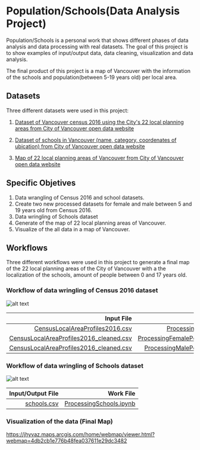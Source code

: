 # Population/Schools(Data Analysis Project)
Population/Schools is a personal work that shows different phases of data analysis and data processing with real datasets.
The goal of this project is to show examples of input/output data, data cleaning, visualization and data analysis.

The final product of this project is a map of Vancouver with the information of the schools and population(between 5-19 years old) per local area. 
## Datasets
Three different datasets were used in this project:
1. [Dataset of Vancouver census 2016 using the City's 22 local planning areas from City of Vancouver open data website](https://data.vancouver.ca/datacatalogue/censusLocalAreaProfiles2016.htm "City of Vancouver open data portal")

2. [Dataset of schools in Vancouver (name, category, coordenates of ubication) from City of Vancouver open data website](https://opendata.vancouver.ca/explore/dataset/schools/information/?location=12,49.24716,-123.11523&dataChart=eyJxdWVyaWVzIjpbeyJjaGFydHMiOlt7InR5cGUiOiJjb2x1bW4iLCJmdW5jIjoiQ09VTlQiLCJzY2llbnRpZmljRGlzcGxheSI6dHJ1ZSwiY29sb3IiOiJyYW5nZS1jdXN0b20ifV0sInhBeGlzIjoiZ2VvX2xvY2FsX2FyZWEiLCJtYXhwb2ludHMiOjUwLCJzb3J0IjoiIiwic2VyaWVzQnJlYWtkb3duIjoic2Nob29sX2NhdGVnb3J5IiwiY29uZmlnIjp7ImRhdGFzZXQiOiJzY2hvb2xzIiwib3B0aW9ucyI6e319fV0sInRpbWVzY2FsZSI6IiIsImRpc3BsYXlMZWdlbmQiOnRydWUsImFsaWduTW9udGgiOnRydWV9 "City of Vancouver open data portal")

3. [Map of 22 local planning areas of Vancouver from City of Vancouver open data website](https://data.vancouver.ca/datacatalogue/localAreaBoundary.htm "City of Vancouver open data portal")
## Specific Objetives
1. Data wrangling of Census 2016 and school datasets.
2. Create two new processed datasets for female and male between 5 and 19 years old from Census 2016.
3. Data wringling of Schools dataset
4. Generate of the map of 22 local planning areas of Vancouver.
5. Visualize of the all data in a map of Vancouver.
## Workflows 
Three different workflows were used in this project to generate a final map of the 22 local planning areas of the City of Vancouver with a the localization of the schools, amount of people between 0 and 17 years old.
### Workflow of data wringling of Census 2016 dataset
![alt text](https://github.com/jv80/Population-Schools/blob/master/Diagrams/MainWorkflow.png)

| Input File | Work File | Output File|
|--------------------------------:|--------------------------------:|--------------------------------:|
|[CensusLocalAreaProfiles2016.csv](https://github.com/jv80/Population-Schools/blob/master/Data/CensusLocalAreaProfiles2016.csv)|[ProcessingCensus2016.ipynb](https://github.com/jv80/Population-Schools/blob/master/Work%20Files/ProcessingCensus2016.ipynb)|[CensusLocalAreaProfiles2016_cleaned.csv](https://github.com/jv80/Population-Schools/blob/master/Data/CensusLocalAreaProfiles2016_cleaned.csv)
[CensusLocalAreaProfiles2016_cleaned.csv](https://github.com/jv80/Population-Schools/blob/master/Data/CensusLocalAreaProfiles2016.csv)|[ProcessingFemalePopulation2016.ipynb](https://github.com/jv80/Population-Schools/blob/master/Work%20Files/ProcessingFemalePopulation2016.ipynb)|[FemalePopulationDataset_cleaned.csv](https://github.com/jv80/Population-Schools/blob/master/Data/FemalePopulationDataset_cleaned.csv)
[CensusLocalAreaProfiles2016_cleaned.csv](https://github.com/jv80/Population-Schools/blob/master/Data/CensusLocalAreaProfiles2016.csv)|[ProcessingMalePopulation2016.ipynb](https://github.com/jv80/Population-Schools/blob/master/Work%20Files/ProcessingMalePopulation2016.ipynb)|[MalePopulationDataset_cleaned.csv](https://github.com/jv80/Population-Schools/blob/master/Data/MalePopulationDataset_cleaned.csv)

### Workflow of data wringling of Schools dataset
![alt text](https://github.com/jv80/Population-Schools/blob/master/Diagrams/Schoolsv.PNG)

| Input/Output File | Work File |
|--------------------------------:|--------------------------------:|
[schools.csv](https://github.com/jv80/Population-Schools/blob/master/Data/schools.csv)|[ProcessingSchools.ipynb](https://github.com/jv80/Population-Schools/blob/master/Work%20Files/ProcessingSchools.ipynb)

### Visualization of the data (Final Map)

https://jhyvaz.maps.arcgis.com/home/webmap/viewer.html?webmap=4db2cb1e776b48fea037611e29dc3482





